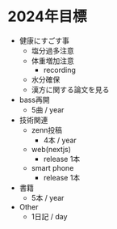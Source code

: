 # 2024年目標

- 健康にすごす事
    - 塩分過多注意
    - 体重増加注意
        - recording
    - 水分確保
    - 漢方に関する論文を見る
- bass再開
    - 5曲 / year
- 技術関連
    - zenn投稿
        - 4本 / year
    - web(nextjs)
        - release 1本
    - smart phone
        - release 1本
- 書籍
    - 5本 / year
- Other
    - 1日記 / day